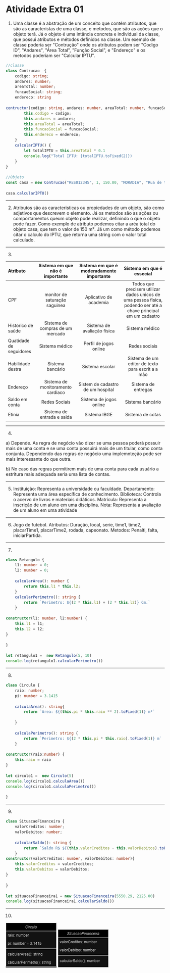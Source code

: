 # Atividade Extra 01

01. Uma classe é a abstração de um conceito que contém atributos, que são as caracteristas de uma classe, e metodos, que são as ações que o objeto terá. Já o objeto é  uma intância concreta e individual da classe, que possui atributos e métodos definidos na classe. Um exemplo de classe poderia ser "Contrução" onde os atributos podem ser "Codigo ID", "Andares", "Área Total", "Função Social", e "Endereço" e os metodos poderiam ser "Calcular IPTU".
~~~typescript
//classe
class Contrucao  {
    codigo: string;
    andares: number;
    areaTotal: number;
    funcaoSocial: string;
    endereco: string

contructor(codigo: string, andares: number, areaTotal: number, funcaoSocial: sting, endereco: string) {
        this.codigo = codigo;
        this.andares = andares;
        this.areaTotal = areaTotal;
        this.funcaoSocial = funcaoSocial;
        this.endereco = endereco;
    }
    calcularIPTU() {
        let totalIPTU = this.areaTotal * 0.1
        console.log("Total IPTU: {totalIPTU.toFixed(2)})
    }
}

//Objeto
const casa = new Contrucao("RES012345", 1, 150.00, "MORADIA", "Rua de trás, 123")

casa.calcularIPTU()
~~~
---
02. Atributos são as caracteristicas ou propiedades de um objeto, são como adjetivos que descrevem o elemento. Já os metodos são as ações ou comportamentos queum objeto pode realizar, definindo o que o objeto pode fazer. Como exemplo de atributo podemos citar a aréa total do objeto casa, que tem o valor de 150 m². Já um como método podemos citar o calculo do IPTU, que retorna uma string com o valor total calculado.

---
03. 


| Atributo| Sistema em que não é importante | Sistema em que é moderadamente importante| Sistema em que é essecial|
|:---|:---:|:---:|:---:|
| CPF | monitor de saturação saguinea| Aplicativo de academia|Todos que precisem utilizar dados unicos de uma pessoa fisica, podendo ser até a chave principal em um cadastro|
Historico de saúde | Sistema de compras de um mercado | Sistema de avaliação física | Sistema médico|
| Quatidade de seguidores | Sistema médico | Perfil de jogos online | Redes sociais |
| Habilidade destra | Sistema bancário | Sistema escolar | Sistema de um editor de texto para escrit a a mão|
| Endereço | Sistema de monitoramento cardiaco | Sistem de cadastro de um hospital | Sistema de entregas |
| Saldo em conta | Redes Sociais | Sistema de jogos online | Sistema bancário |
| Etinia | Sistema de entrada e saida | Sistema IBGE | Sistema de cotas |

---
04. 
a)  Depende. As regra de negócio vão dizer se uma pessoa poderá possuir mais de uma conta e se uma conta possuirá mais de um titular, como conta conjunta. Dependendo das regras de negócio uma implemnteção pode ser mais interessante do que outra.

b) No caso das regras permitirem mais de uma conta para cada usuário a estritura  mais adequada seria uma lista de contas.

---

05. Instituição: Representa a universidade ou faculdade.
Departamento: Representa uma área específica de conhecimento.
Biblioteca: Controla o acervo de livros e materiais didáticos.
Matrícula: Representa a inscrição de um aluno em uma disciplina.
Nota: Representa a avaliação de um aluno em uma atividade

---

06.  Jogo de futebol. Atributos: Duração, local, serie, time1, time2, placarTime1, placarTime2, rodada, capeonato. Metodos: Penalti, falta, iniciarPartida.

---

07. 
~~~typescript
class Retangulo {
    l1: number = 0;
    l2: number = 0;
    
    calcularArea(): number {
        return this.l1 * this.l2;
    }
    calcularPerimetro(): string {
        return `Perimetro: ${(2 * this.l1) + (2 * this.l2)} Cm.`
    }

constructor(l1: number, l2:number) {
    this.l1 = l1;
    this.l2 = l2;
}

}

let retangulo1 =  new Retangulo(5, 10)
console.log(retangulo1.calcularPerimetro())


~~~
---

08. 
~~~typescript
class Circulo {
    raio: number;
    pi: number = 3.1415

    calculaArea(): string{
        return `Area: ${(this.pi * this.raio ** 2).toFixed(1)} m²`

    }

    calculaPerimetro(): string {
        return `Perimetro: ${(2 * this.pi * this.raio).toFixed(1)} m`
    }

constructor(raio:number) {
    this.raio = raio
}

let circulo1 =  new Circulo(5)
console.log(circulo1.calculaArea())
console.log(circulo1.calculaPerimetro())

}
~~~
---

09. 
~~~typescript
class SituacaoFinanceira {
    valorCreditos: number;
    valorDebitos: number;

    calcularSaldo(): string {
        return `Saldo R$ ${(this.valorCreditos - this.valorDebitos).toFixed(2)}`
    }
constructor(valorCreditos: number, valorDebitos: number){
    this.valorCreditos = valorCreditos;
    this.valorDebitos = valorDebitos;
}

}

let situacaoFinanceira1 = new SituacaoFinanceira(5550.29, 2125.00)
console.log(situacaoFinanceira1.calcularSaldo())
~~~

---

10. 
![questao 8](./10-8.drawio.png)
![questao 9](./10-9.drawio.png)
